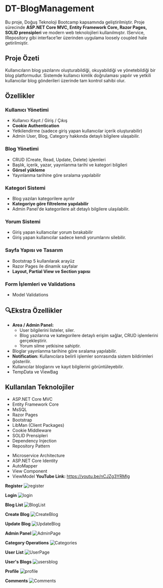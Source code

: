 # DT-BlogManagement

Bu proje, Doğuş Teknoloji Bootcamp kapsamında geliştirilmiştir. Proje sürecinde **ASP.NET Core MVC, Entity Framework Core, Razor Pages, SOLID prensipleri** ve modern web teknolojileri kullanılmıştır. IService, IRepository gibi interface’ler üzerinden uygulama loosely coupled hale getirilmiştir.

## Proje Özeti

Kullanıcıların blog yazılarını oluşturabildiği, okuyabildiği ve yönetebildiği bir blog platformudur. Sistemde kullanıcı kimlik doğrulaması yapılır ve yetkili kullanıcılar blog gönderileri üzerinde tam kontrol sahibi olur.

## Özellikler

### Kullanıcı Yönetimi
- Kullanıcı Kayıt / Giriş / Çıkış
- **Cookie Authentication**
- Yetkilendirme (sadece giriş yapan kullanıcılar içerik oluşturabilir)
- Admin User, Blog, Category hakkında detaylı bilgilere ulaşabilir.

### Blog Yönetimi
- CRUD (Create, Read, Update, Delete) işlemleri
- Başlık, içerik, yazar, yayınlanma tarihi ve kategori bilgileri
- **Görsel yükleme**
- Yayınlanma tarihine göre sıralama yapılabilir

### Kategori Sistemi
- Blog yazıları kategorilere ayrılır
- **Kategoriye göre filtreleme yapılabilir**
- Admin Panel'de kategorilere ait detaylı bilgilere ulaşılabilir.

### Yorum Sistemi
- Giriş yapan kullanıcılar yorum bırakabilir
- Giriş yapan kullanıcılar sadece kendi yorumlarını silebilir.
  

### Sayfa Yapısı ve Tasarım
- Bootstrap 5 kullanılarak arayüz
- Razor Pages ile dinamik sayfalar
- **Layout, Partial View ve Section yapısı**

### Form İşlemleri ve Validations
- Model Validations

## 🔍Ekstra Özellikler
- **Area / Admin Panel:**
  - User bilgilerini listeler, siler.
  - Blog yazılarına ve kategorilere detaylı erişim sağlar, CRUD işlemlerini gerçekleştirir.
  - Yorum silme yetkisine sahiptir.
- Bloglar yayınlanma tarihine göre sıralama yapılabilir.
- **Notification:** Kullanıcılara belirli işlemler sonrasında sistem bildirimleri gösterilir.
- Kullanıcılar bloglarını ve kayıt bilgilerini görüntüleyebilir.
- TempData ve ViewBag


## Kullanılan Teknolojiler

- ASP.NET Core MVC
- Entity Framework Core
- MsSQL
- Razor Pages
- Bootstrap
- LibMan (Client Packages)
- Cookie Middleware
- SOLID Prensipleri
- Dependency Injection
- Repository Pattern
+ Microservice Architecture
+ ASP.NET Core Identity
+ AutoMapper
+ View Component
+ ViewModel
**YouTube Link:** https://youtu.be/nCJZg3YRMlg

**Register**
![register](https://github.com/user-attachments/assets/1ebcd76f-e77b-4312-8833-109608b86464)

**Login**
![login](https://github.com/user-attachments/assets/dc1d607f-ac8f-4045-980a-f7a304a5a4dc)

**Blog List**
![BlogList](https://github.com/user-attachments/assets/7453ec12-4a4c-4ff0-929f-2888fe32973a)

**Create Blog**
![CreateBlog](https://github.com/user-attachments/assets/a7dee27d-e980-4984-abd4-622c4e7c395d)

**Update Blog**
![UpdateBlog](https://github.com/user-attachments/assets/4c14dde1-8a09-4c77-a985-728e3294c412)

**Admin Panel**
![AdminPage](https://github.com/user-attachments/assets/83f05fb3-e2f1-46ad-b1d1-d5de79089b48)

**Category Operations**
![Categories](https://github.com/user-attachments/assets/06b563bb-fc65-4f06-8e29-49ba0e4768ad)

**User List**
![UserPage](https://github.com/user-attachments/assets/7d835702-efc1-492e-8130-4609a2cc297e)

**User's Blogs**
![usersblog](https://github.com/user-attachments/assets/d5dc3b53-3851-4754-b653-05525d05f6fa)

**Profile**
![profile](https://github.com/user-attachments/assets/b68d1c61-3b74-424e-847d-ba809b9ad193)

**Comments**
![Comments](https://github.com/user-attachments/assets/7aa4dc2b-0f50-4314-81f1-ce7d1005ae17)




